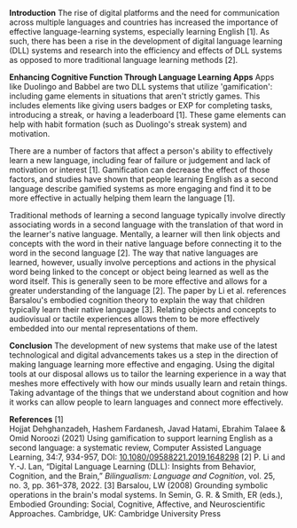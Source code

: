 **Introduction**
The rise of digital platforms and the need for communication across multiple languages and countries has increased the importance of effective language-learning systems, especially learning English [1]. As such, there has been a rise in the development of digital language learning (DLL) systems and research into the efficiency and effects of DLL systems as opposed to more traditional language learning methods [2]. 

**Enhancing Cognitive Function Through Language Learning Apps**
Apps like Duolingo and Babbel are two DLL systems that utilize 'gamification': including game elements in situations that aren't strictly games. This includes elements like giving users badges or EXP for completing tasks, introducing a streak, or having a leaderboard [1]. These game elements can help with habit formation (such as Duolingo's streak system) and motivation.

There are a number of factors that affect a person's ability to effectively learn a new language, including fear of failure or judgement and lack of motivation or interest [1]. Gamification can decrease the effect of those factors, and studies have shown that people learning English as a second language describe gamified systems as more engaging and find it to be more effective in actually helping them learn the language [1]. 

Traditional methods of learning a second language typically involve directly associating words in a second language with the translation of that word in the learner's native language. Mentally, a learner will then link objects and concepts with the word in their native language before connecting it to the word in the second language [2]. The way that native languages are learned, however, usually involve perceptions and actions in the physical word being linked to the concept or object being learned as well as the word itself. This is generally seen to be more effective and allows for a greater understanding of the language [2]. The paper by Li et al. references Barsalou's embodied cognition theory to explain the way that children typically learn their native language [3]. Relating objects and concepts to audiovisual or tactile experiences allows them to be more effectively embedded into our mental representations of them.

**Conclusion**
The development of new systems that make use of the latest technological and digital advancements takes us a step in the direction of making language learning more effective and engaging. Using the digital tools at our disposal allows us to tailor the learning experience in a way that meshes more effectively with how our minds usually learn and retain things. Taking advantage of the things that we understand about cognition and how it works can allow people to learn languages and connect more effectively.


**References**
[1] Hojjat Dehghanzadeh, Hashem Fardanesh, Javad Hatami, Ebrahim Talaee & Omid Noroozi (2021) Using gamification to support learning English as a second language: a systematic review, Computer Assisted Language Learning, 34:7, 934-957, DOI: [10.1080/09588221.2019.1648298](https://doi.org/10.1080/09588221.2019.1648298)
[2] P. Li and Y.-J. Lan, “Digital Language Learning (DLL): Insights from Behavior, Cognition, and the Brain,” _Bilingualism: Language and Cognition_, vol. 25, no. 3, pp. 361–378, 2022.
[3] Barsalou, LW (2008) Grounding symbolic operations in the brain's modal systems. In Semin, G. R. & Smith, ER (eds.), Embodied Grounding: Social, Cognitive, Affective, and Neuroscientific Approaches. Cambridge, UK: Cambridge University Press
